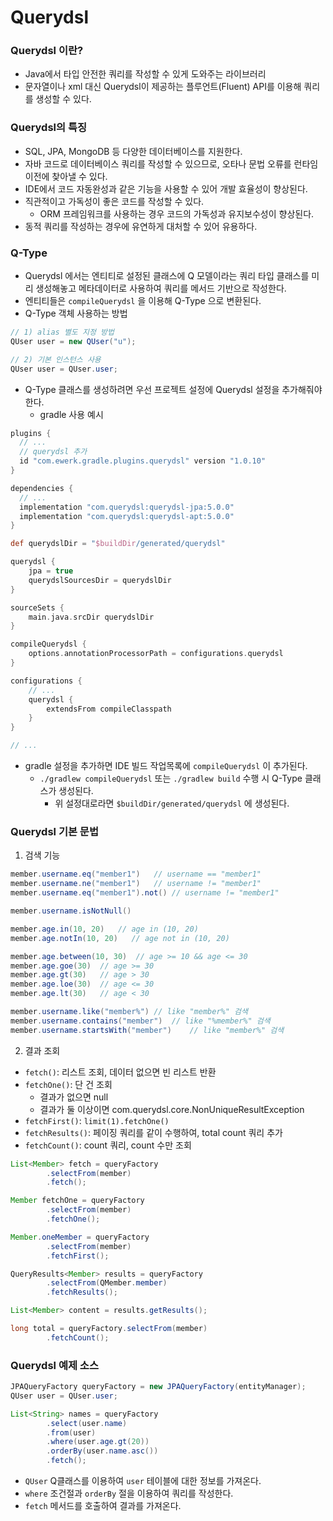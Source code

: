 # Querydsl
### Querydsl 이란?
* Java에서 타입 안전한 쿼리를 작성할 수 있게 도와주는 라이브러리
* 문자열이나 xml 대신 Querydsl이 제공하는 플루언트(Fluent) API를 이용해 쿼리를 생성할 수 있다.
### Querydsl의 특징
* SQL, JPA, MongoDB 등 다양한 데이터베이스를 지원한다.
* 자바 코드로 데이터베이스 쿼리를 작성할 수 있으므로, 오타나 문법 오류를 런타임 이전에 찾아낼 수 있다.
* IDE에서 코드 자동완성과 같은 기능을 사용할 수 있어 개발 효율성이 향상된다.
* 직관적이고 가독성이 좋은 코드를 작성할 수 있다.
    * ORM 프레임워크를 사용하는 경우 코드의 가독성과 유지보수성이 향상된다.
* 동적 쿼리를 작성하는 경우에 유연하게 대처할 수 있어 유용하다.
### Q-Type
* Querydsl 에서는 엔티티로 설정된 클래스에 Q 모델이라는 쿼리 타입 클래스를 미리 생성해놓고 메타데이터로 사용하여 쿼리를 메서드 기반으로 작성한다.
* 엔티티들은 `compileQuerydsl` 을 이용해 Q-Type 으로 변환된다.
* Q-Type 객체 사용하는 방법
```java
// 1) alias 별도 지정 방법
QUser user = new QUser("u");

// 2) 기본 인스턴스 사용
QUser user = QUser.user;
```
* Q-Type 클래스를 생성하려면 우선 프로젝트 설정에 Querydsl 설정을 추가해줘야 한다.
  * gradle 사용 예시
```gradle
plugins {
  // ...
  // querydsl 추가
  id "com.ewerk.gradle.plugins.querydsl" version "1.0.10"
}

dependencies {
  // ...
  implementation "com.querydsl:querydsl-jpa:5.0.0"
  implementation "com.querydsl:querydsl-apt:5.0.0"
}

def querydslDir = "$buildDir/generated/querydsl"

querydsl {
    jpa = true
    querydslSourcesDir = querydslDir
}

sourceSets {
    main.java.srcDir querydslDir
}

compileQuerydsl {
    options.annotationProcessorPath = configurations.querydsl
}

configurations {
    // ...
    querydsl {
        extendsFrom compileClasspath
    }
}

// ...
```
* gradle 설정을 추가하면 IDE 빌드 작업목록에 `compileQuerydsl` 이 추가된다.
  * `./gradlew compileQuerydsl` 또는 `./gradlew build` 수행 시 Q-Type 클래스가 생성된다.
    * 위 설정대로라면 `$buildDir/generated/querydsl` 에 생성된다.
### Querydsl 기본 문법
1. 검색 기능
```java
member.username.eq("member1")   // username == "member1"
member.username.ne("member1")   // username != "member1"
member.username.eq("member1").not() // username != "member1"

member.username.isNotNull()

member.age.in(10, 20)   // age in (10, 20)
member.age.notIn(10, 20)   // age not in (10, 20)

member.age.between(10, 30)  // age >= 10 && age <= 30
member.age.goe(30)  // age >= 30
member.age.gt(30)   // age > 30
member.age.loe(30)  // age <= 30
member.age.lt(30)   // age < 30

member.username.like("member%") // like "member%" 검색
member.username.contains("member")  // like "%member%" 검색
member.username.startsWith("member")    // like "member%" 검색
```
2. 결과 조회
  * `fetch()`: 리스트 조회, 데이터 없으면 빈 리스트 반환
  * `fetchOne()`: 단 건 조회
    * 결과가 없으면 null
    * 결과가 둘 이상이면 com.querydsl.core.NonUniqueResultException
  * `fetchFirst()`: `limit(1).fetchOne()`
  * `fetchResults()`: 페이징 쿼리를 같이 수행하여, total count 쿼리 추가
  * `fetchCount()`: count 쿼리, count 수만 조회
```java
List<Member> fetch = queryFactory
        .selectFrom(member)
        .fetch();

Member fetchOne = queryFactory
        .selectFrom(member)
        .fetchOne();

Member.oneMember = queryFactory
        .selectFrom(member)
        .fetchFirst();

QueryResults<Member> results = queryFactory
        .selectFrom(QMember.member)
        .fetchResults();

List<Member> content = results.getResults();

long total = queryFactory.selectFrom(member)
        .fetchCount();
```
### Querydsl 예제 소스
```java
JPAQueryFactory queryFactory = new JPAQueryFactory(entityManager);
QUser user = QUser.user;

List<String> names = queryFactory
        .select(user.name)
        .from(user)
        .where(user.age.gt(20))
        .orderBy(user.name.asc())
        .fetch();
```
* `QUser` Q클래스를 이용하여 `user` 테이블에 대한 정보를 가져온다.
* `where` 조건절과 `orderBy` 절을 이용하여 쿼리를 작성한다.
* `fetch` 메서드를 호출하여 결과를 가져온다.

